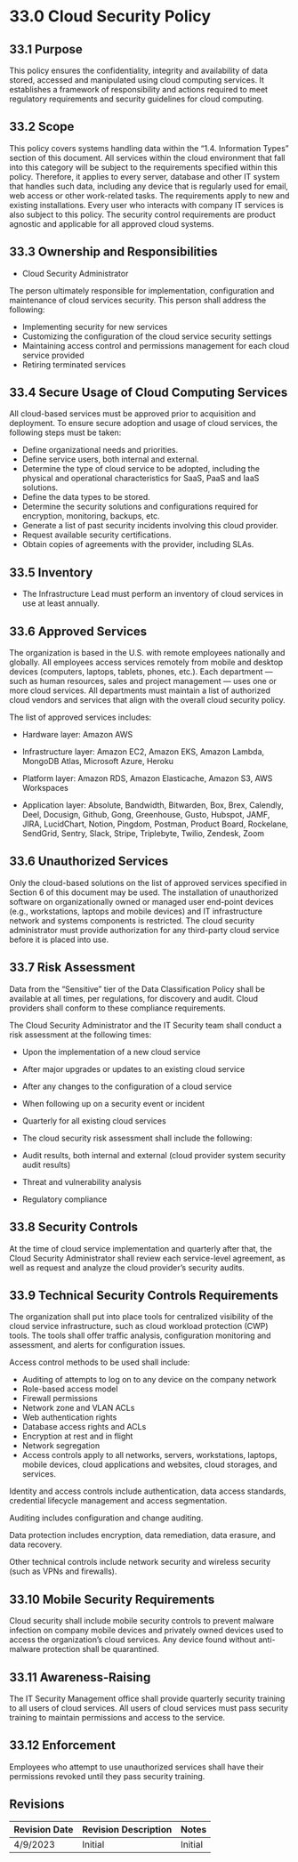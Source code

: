 # 33.0 Cloud Security Policy 

## 33.1 Purpose

This policy ensures the confidentiality, integrity and availability of data stored, accessed and manipulated using cloud computing services. It establishes a framework of responsibility and actions required to meet regulatory requirements and security guidelines for cloud computing.

## 33.2 Scope

This policy covers systems handling data within the “1.4. Information Types” section of this document. All services within the cloud environment that fall into this category will be subject to the requirements specified within this policy. Therefore, it applies to every server, database and other IT system that handles such data, including any device that is regularly used for email, web access or other work-related tasks. The requirements apply to new and existing installations. Every user who interacts with company IT services is also subject to this policy. The security control requirements are product agnostic and applicable for all approved cloud systems.

## 33.3 Ownership and Responsibilities

- Cloud Security Administrator

The person ultimately responsible for implementation, configuration and maintenance of cloud services security. This person shall address the following:

- Implementing security for new services
- Customizing the configuration of the cloud service security settings
- Maintaining access control and permissions management for each cloud service provided
- Retiring terminated services

## 33.4 Secure Usage of Cloud Computing Services

All cloud-based services must be approved prior to acquisition and deployment. To ensure secure adoption and usage of cloud services, the following steps must be taken:

- Define organizational needs and priorities.
- Define service users, both internal and external.
- Determine the type of cloud service to be adopted, including the physical and operational characteristics for SaaS, PaaS and IaaS solutions.
- Define the data types to be stored.
- Determine the security solutions and configurations required for encryption, monitoring, backups, etc.
- Generate a list of past security incidents involving this cloud provider.
- Request available security certifications.
- Obtain copies of agreements with the provider, including SLAs.

## 33.5 Inventory

- The Infrastructure Lead must perform an inventory of cloud services in use at least annually.
 
## 33.6 Approved Services

The organization is based in the U.S. with remote employees nationally and globally. All employees access services remotely from mobile and desktop devices (computers, laptops, tablets, phones, etc.). Each department — such as human resources, sales and project management — uses one or more cloud services. All departments must maintain a list of authorized cloud vendors and services that align with the overall cloud security policy.

The list of approved services includes: 

- Hardware layer: Amazon AWS

- Infrastructure layer: Amazon EC2, Amazon EKS, Amazon Lambda, MongoDB Atlas, Microsoft Azure, Heroku

- Platform layer: Amazon RDS, Amazon Elasticache, Amazon S3, AWS Workspaces

- Application layer: Absolute, Bandwidth, Bitwarden, Box, Brex, Calendly, Deel, Docusign, Github, Gong, Greenhouse, Gusto, Hubspot, JAMF, JIRA, LucidChart, Notion, Pingdom, Postman, Product Board, Rockelane, SendGrid, Sentry, Slack, Stripe, Triplebyte, Twilio, Zendesk, Zoom

## 33.6 Unauthorized Services

Only the cloud-based solutions on the list of approved services specified in Section 6 of this document may be used. The installation of unauthorized software on organizationally owned or managed user end-point devices (e.g., workstations, laptops and mobile devices) and IT infrastructure network and systems components is restricted. The cloud security administrator must provide authorization for any third-party cloud service before it is placed into use. 

## 33.7 Risk Assessment

Data from the “Sensitive” tier of the Data Classification Policy shall be available at all times, per regulations, for discovery and audit. Cloud providers shall conform to these compliance requirements.

The Cloud Security Administrator and the IT Security team shall conduct a risk assessment at the following times:

- Upon the implementation of a new cloud service
- After major upgrades or updates to an existing cloud service
- After any changes to the configuration of a cloud service
- When following up on a security event or incident
- Quarterly for all existing cloud services
- The cloud security risk assessment shall include the following:

- Audit results, both internal and external (cloud provider system security audit results)
- Threat and vulnerability analysis
- Regulatory compliance

## 33.8 Security Controls

At the time of cloud service implementation and quarterly after that, the Cloud Security Administrator shall review each service-level agreement, as well as request and analyze the cloud provider’s security audits.

## 33.9 Technical Security Controls Requirements

The organization shall put into place tools for centralized visibility of the cloud service infrastructure, such as cloud workload protection (CWP) tools. The tools shall offer traffic analysis, configuration monitoring and assessment, and alerts for configuration issues.

Access control methods to be used shall include:

- Auditing of attempts to log on to any device on the company network
- Role-based access model
- Firewall permissions
- Network zone and VLAN ACLs
- Web authentication rights
- Database access rights and ACLs
- Encryption at rest and in flight
- Network segregation
- Access controls apply to all networks, servers, workstations, laptops, mobile devices, cloud applications and websites, cloud storages, and services.

Identity and access controls include authentication, data access standards, credential lifecycle management and access segmentation.

Auditing includes configuration and change auditing. 

Data protection includes encryption, data remediation, data erasure, and data recovery.

Other technical controls include network security and wireless security (such as VPNs and firewalls).

## 33.10 Mobile Security Requirements

Cloud security shall include mobile security controls to prevent malware infection on company mobile devices and privately owned devices used to access the organization’s cloud services. Any device found without anti-malware protection shall be quarantined.

## 33.11 Awareness-Raising

The IT Security Management office shall provide quarterly security training to all users of cloud services. All users of cloud services must pass security training to maintain permissions and access to the service.

## 33.12 Enforcement

Employees who attempt to use unauthorized services shall have their permissions revoked until they pass security training.

## Revisions

| Revision Date | Revision Description        | Notes               |
| --------------| --------------------------- | ------------------- |
| 4/9/2023     | Initial                     | Initial             |